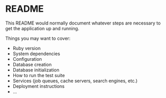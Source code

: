 # README

This README would normally document whatever steps are necessary to get the
application up and running.

Things you may want to cover:

*  Ruby version
*  System dependencies
*  Configuration
*  Database creation
*  Database initialization
*  How to run the test suite
*  Services (job queues, cache servers, search engines, etc.)
*  Deployment instructions
*  ...

